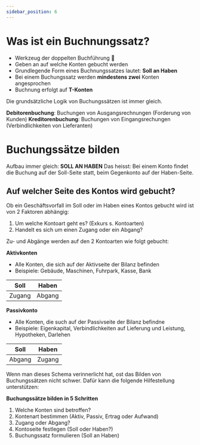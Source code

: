 ```yaml
---
sidebar_position: 6
---
```


# Was ist ein Buchnungssatz?

- Werkzeug der doppelten Buchführung :wrench:
- Geben an auf welche Konten gebucht werden
- Grundlegende Form eines Buchnungssatzes lautet: **Soll an Haben**
- Bei einem Buchungssatz werden **mindestens zwei** Konten angesprochen
- Buchnung erfolgt auf **T-Konten**

Die grundsätzliche Logik von Buchungssätzen ist immer gleich.

**Debitorenbuchung**: Buchungen von Ausgangsrechnungen (Forderung von Kunden)
**Kreditorenbuchung**: Buchungen von Eingangsrechungen (Verbindlichkeiten von Lieferanten)

# Buchungssätze bilden

Aufbau immer gleich: **SOLL AN HABEN**
Das heisst: Bei einem Konto findet die Buchung auf der Soll-Seite statt, beim Gegenkonto auf der Haben-Seite.

## Auf welcher Seite des Kontos wird gebucht?

Ob ein Geschäftsvorfall im Soll oder im Haben eines Kontos gebucht wird ist von 2 Faktoren abhängig:

1. Um welche Kontoart geht es? (Exkurs s. Kontoarten)
2. Handelt es sich um einen Zugang oder ein Abgang?

Zu- und Abgänge werden auf den 2 Kontoarten wie folgt gebucht:

**Aktivkonten**

- Alle Konten, die sich auf der Aktivseite der Bilanz befinden
- Beispiele: Gebäude, Maschinen, Fuhrpark, Kasse, Bank

| Soll   | Haben  |
| ------ | ------ |
| Zugang | Abgang |

**Passivkonto**

- Alle Konten, die such auf der Passivseite der Bilanz befindne
- Beispiele: Eigenkapital, Verbindlichkeiten auf Lieferung und Leistung, Hypotheken, Darlehen

| Soll   | Haben  |
| ------ | ------ |
| Abgang | Zugang |

Wenn man dieses Schema verinnerlicht hat, ost das Bilden von Buchungssätzen nicht schwer. Dafür kann die folgende Hilfestellung unterstützen:

**Buchungssätze bilden in 5 Schritten**

1. Welche Konten sind betroffen?
2. Kontenart bestimmen (Aktiv, Passiv, Ertrag oder Aufwand)
3. Zugang oder Abgang?
4. Kontoseite festlegen (Soll oder Haben?)
5. Buchungssatz formulieren (Soll an Haben)
